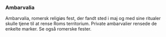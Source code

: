 ### Ambarvalia


Ambarvalia, romersk religiøs fest, der fandt sted i maj og med sine ritualer skulle tjene til at rense Roms territorium. Private ambarvalier rensede de enkelte marker. Se også romerske fester.